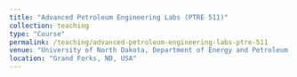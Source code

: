 ```yaml
---
title: "Advanced Petroleum Engineering Labs (PTRE 511)"
collection: teaching
type: "Course"
permalink: /teaching/advanced-petroleum-engineering-labs-ptre-511
venue: "University of North Dakota, Department of Energy and Petroleum Engineering"
location: "Grand Forks, ND, USA"
---
```


